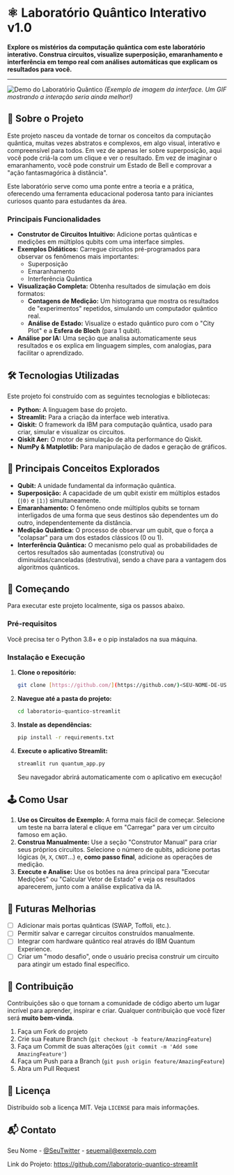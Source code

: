 # ⚛️ Laboratório Quântico Interativo v1.0

**Explore os mistérios da computação quântica com este laboratório interativo. Construa circuitos, visualize superposição, emaranhamento e interferência em tempo real com análises automáticas que explicam os resultados para você.**

---

![Demo do Laboratório Quântico](https://i.imgur.com/gKkISq4.png) 
*(Exemplo de imagem da interface. Um GIF mostrando a interação seria ainda melhor!)*

## 🔷 Sobre o Projeto

Este projeto nasceu da vontade de tornar os conceitos da computação quântica, muitas vezes abstratos e complexos, em algo visual, interativo e compreensível para todos. Em vez de apenas ler sobre superposição, aqui você pode criá-la com um clique e ver o resultado. Em vez de imaginar o emaranhamento, você pode construir um Estado de Bell e comprovar a "ação fantasmagórica à distância".

Este laboratório serve como uma ponte entre a teoria e a prática, oferecendo uma ferramenta educacional poderosa tanto para iniciantes curiosos quanto para estudantes da área.

### Principais Funcionalidades

* **Construtor de Circuitos Intuitivo:** Adicione portas quânticas e medições em múltiplos qubits com uma interface simples.
* **Exemplos Didáticos:** Carregue circuitos pré-programados para observar os fenômenos mais importantes:
    * Superposição
    * Emaranhamento
    * Interferência Quântica
* **Visualização Completa:** Obtenha resultados de simulação em dois formatos:
    * **Contagens de Medição:** Um histograma que mostra os resultados de "experimentos" repetidos, simulando um computador quântico real.
    * **Análise de Estado:** Visualize o estado quântico puro com o "City Plot" e a **Esfera de Bloch** (para 1 qubit).
* **Análise por IA:** Uma seção que analisa automaticamente seus resultados e os explica em linguagem simples, com analogias, para facilitar o aprendizado.

## 🛠️ Tecnologias Utilizadas

Este projeto foi construído com as seguintes tecnologias e bibliotecas:

* **Python:** A linguagem base do projeto.
* **Streamlit:** Para a criação da interface web interativa.
* **Qiskit:** O framework da IBM para computação quântica, usado para criar, simular e visualizar os circuitos.
* **Qiskit Aer:** O motor de simulação de alta performance do Qiskit.
* **NumPy & Matplotlib:** Para manipulação de dados e geração de gráficos.

## 🧠 Principais Conceitos Explorados

* **Qubit:** A unidade fundamental da informação quântica.
* **Superposição:** A capacidade de um qubit existir em múltiplos estados (`|0⟩` e `|1⟩`) simultaneamente.
* **Emaranhamento:** O fenômeno onde múltiplos qubits se tornam interligados de uma forma que seus destinos são dependentes um do outro, independentemente da distância.
* **Medição Quântica:** O processo de observar um qubit, que o força a "colapsar" para um dos estados clássicos (0 ou 1).
* **Interferência Quântica:** O mecanismo pelo qual as probabilidades de certos resultados são aumentadas (construtiva) ou diminuídas/canceladas (destrutiva), sendo a chave para a vantagem dos algoritmos quânticos.

## 🚀 Começando

Para executar este projeto localmente, siga os passos abaixo.

### Pré-requisitos

Você precisa ter o Python 3.8+ e o pip instalados na sua máquina.

### Instalação e Execução

1.  **Clone o repositório:**
    ```bash
    git clone [https://github.com/](https://github.com/)<SEU-NOME-DE-USUARIO>/laboratorio-quantico-streamlit.git
    ```
2.  **Navegue até a pasta do projeto:**
    ```bash
    cd laboratorio-quantico-streamlit
    ```
3.  **Instale as dependências:**
    ```bash
    pip install -r requirements.txt
    ```
4.  **Execute o aplicativo Streamlit:**
    ```bash
    streamlit run quantum_app.py
    ```
    Seu navegador abrirá automaticamente com o aplicativo em execução!

## 🕹️ Como Usar

1.  **Use os Circuitos de Exemplo:** A forma mais fácil de começar. Selecione um teste na barra lateral e clique em "Carregar" para ver um circuito famoso em ação.
2.  **Construa Manualmente:** Use a seção "Construtor Manual" para criar seus próprios circuitos. Selecione o número de qubits, adicione portas lógicas (`H`, `X`, `CNOT`...) e, **como passo final**, adicione as operações de medição.
3.  **Execute e Analise:** Use os botões na área principal para "Executar Medições" ou "Calcular Vetor de Estado" e veja os resultados aparecerem, junto com a análise explicativa da IA.

## 🌟 Futuras Melhorias

* [ ] Adicionar mais portas quânticas (SWAP, Toffoli, etc.).
* [ ] Permitir salvar e carregar circuitos construídos manualmente.
* [ ] Integrar com hardware quântico real através do IBM Quantum Experience.
* [ ] Criar um "modo desafio", onde o usuário precisa construir um circuito para atingir um estado final específico.

## 🤝 Contribuição

Contribuições são o que tornam a comunidade de código aberto um lugar incrível para aprender, inspirar e criar. Qualquer contribuição que você fizer será **muito bem-vinda**.

1.  Faça um Fork do projeto
2.  Crie sua Feature Branch (`git checkout -b feature/AmazingFeature`)
3.  Faça um Commit de suas alterações (`git commit -m 'Add some AmazingFeature'`)
4.  Faça um Push para a Branch (`git push origin feature/AmazingFeature`)
5.  Abra um Pull Request

## 📜 Licença

Distribuído sob a licença MIT. Veja `LICENSE` para mais informações.

## 📬 Contato

Seu Nome - [@SeuTwitter](https://twitter.com/SeuTwitter) - seuemail@exemplo.com

Link do Projeto: [https://github.com/<SEU-NOME-DE-USUARIO>/laboratorio-quantico-streamlit](https://github.com/<SEU-NOME-DE-USUARIO>/laboratorio-quantico-streamlit)
